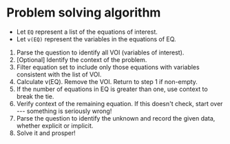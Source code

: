 # Problem solving algorithm

- Let `EQ` represent a list of the equations of interest.
- Let `v(EQ)` represent the variables in the equations of EQ.

01. Parse the question to identify all VOI (variables of interest).
02. [Optional] Identify the context of the problem.
03. Filter equation set to include only those equations with variables
    consistent with the list of VOI.
04. Calculate v(EQ). Remove the VOI. Return to step 1 if non-empty.
05. If the number of equations in EQ is greater than one, use context to 
    break the tie.
06. Verify context of the remaining equation. If this doesn't check, start 
    over --- something is seriously wrong!
07. Parse the question to identify the unknown and record the given data,
    whether explicit or implicit. 
08. Solve it and prosper!
